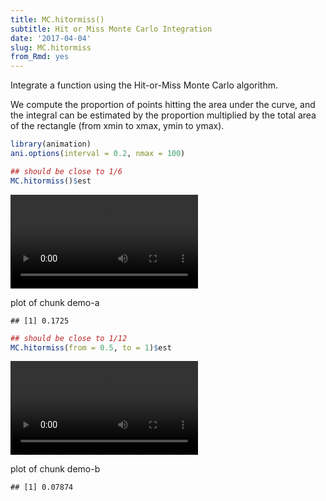 ```yaml
---
title: MC.hitormiss()
subtitle: Hit or Miss Monte Carlo Integration
date: '2017-04-04'
slug: MC.hitormiss
from_Rmd: yes
---
```


Integrate a function using the Hit-or-Miss Monte Carlo algorithm.

We compute the proportion of points hitting the area under the curve, and the
integral can be estimated by the proportion multiplied by the total area of
the rectangle (from xmin to xmax, ymin to ymax).

 

```r
library(animation)
ani.options(interval = 0.2, nmax = 100)

## should be close to 1/6
MC.hitormiss()$est
```

<video controls loop autoplay><source src="/figures/animation/example/MC-hitormiss/demo-a.mp4" /><p>plot of chunk demo-a</p></video>

```
## [1] 0.1725
```


```r
## should be close to 1/12
MC.hitormiss(from = 0.5, to = 1)$est
```

<video controls loop autoplay><source src="/figures/animation/example/MC-hitormiss/demo-b.mp4" /><p>plot of chunk demo-b</p></video>

```
## [1] 0.07874
```
